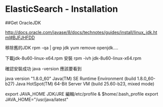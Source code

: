 # ElasticSearch - Installation


##Get OracleJDK

http://docs.oracle.com/javase/8/docs/technotes/guides/install/linux_jdk.html#BJFJHFDD

移除舊的JDK
rpm -qa | grep jdk
yum remove openjdk....


下載jdk-8u60-linux-x64.rpm
安裝
rpm -ivh jdk-8u60-linux-x64.rpm

確認安裝成功
java -version
應該要看到

java version "1.8.0_60"
Java(TM) SE Runtime Environment (build 1.8.0_60-b27)
Java HotSpot(TM) 64-Bit Server VM (build 25.60-b23, mixed mode)

export JAVA_HOME JDK/JRE
編輯/etc/profile & $home/.bash_profile
export JAVA_HOME="/usr/java/latest"

##